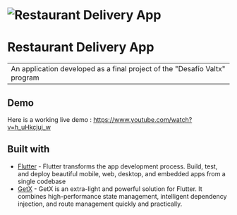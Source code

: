# ![Restaurant Delivery App](assets/img/BeFunky-collage.png)
# Restaurant Delivery App
<table>
<tr>
<td>
  An application developed as a final project of the "Desafío Valtx" program
</td>
</tr>
</table>


## Demo
Here is a working live demo :  https://www.youtube.com/watch?v=h_uHkcjuj_w



## Built with 

- [Flutter](https://flutter.dev) - 
Flutter transforms the app development process. Build, test, and deploy beautiful mobile, web, desktop, and embedded apps from a single codebase
- [GetX](https://pub.dev/packages/get) - GetX is an extra-light and powerful solution for Flutter. It combines high-performance state management, intelligent dependency injection, and route management quickly and practically.

